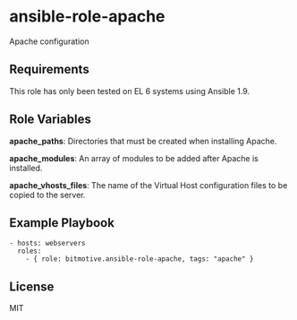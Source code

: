 ansible-role-apache
=========

Apache configuration

Requirements
------------

This role has only been tested on EL 6 systems using Ansible 1.9.

Role Variables
--------------

__apache_paths__: Directories that must be created when installing Apache. 

__apache_modules__: An array of modules to be added after Apache is installed.

__apache_vhosts_files__: The name of the Virtual Host configuration files to be copied to the server.

Example Playbook
----------------

```
- hosts: webservers
  roles:
    - { role: bitmotive.ansible-role-apache, tags: "apache" }
```

License
-------

MIT
